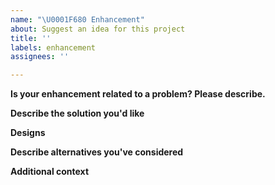 ```yaml
---
name: "\U0001F680 Enhancement"
about: Suggest an idea for this project
title: ''
labels: enhancement
assignees: ''

---
```


<!-- Thank you for suggesting an idea to make things better.  Please fill in as much of the template below as you can. -->

**Is your enhancement related to a problem? Please describe.**
<!-- Please describe the problem you are trying to solve. -->

**Describe the solution you'd like**
<!-- Please describe the desired behavior. -->

**Designs**
<!-- If applicable, add mockups/screenshots/etc. to help explain your solution. -->

**Describe alternatives you've considered**
<!-- Please describe alternative solutions or features you have considered. -->

**Additional context**
<!-- Add any other context about the enhancement here. -->
